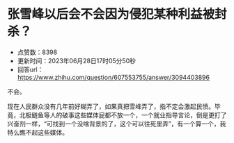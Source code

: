 # 张雪峰以后会不会因为侵犯某种利益被封杀？
- 点赞数：8398
- 更新时间：2023年06月28日17时05分50秒
- 回答url：https://www.zhihu.com/question/607553755/answer/3094403896
<body>
 <p data-pid="RQ1lkwXj">不会。</p>
 <p data-pid="Mtl40RKU">现在人民群众没有几年前好糊弄了，如果真把雪峰弄了，指不定会激起民愤。毕竟，北极鲢鱼等人的破事这些媒体屁都不放一个，一个就业指导言论，倒是更打了兴奋剂一样，“可找到一个没啥背景的了，这个可以往死里弄”，有一个算一个，我特么瞧不起这些媒体。</p>
</body>